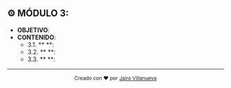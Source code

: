 
## ⚙️ MÓDULO 3:

- **OBJETIVO**: 
- **CONTENIDO**:
  - 3.1. ** **:
  - 3.2. ** **:
  - 3.3. ** **:

---

<p align="center">
  <sub>Creado con ❤️ por <a href="https://github.com/jvillanuevatoledo">Jairo Villanueva</a></sub>
</p>
